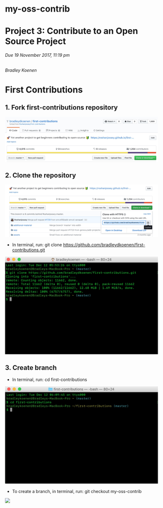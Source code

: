 # my-oss-contrib
# Project 3: Contribute to an Open Source Project
###### Due 19 November 2017, 11:19 pm
###### Bradley Koenen
# First Contributions
## 1.  Fork first-contributions repository
<img src="forkrepository.png" label="Fork Repository">

## 2.  Clone the repository
<img src="clonerepository.png" label="Clone Repository">

  - In terminal, run: git clone https://github.com/bradleydkoenen/first-contributions.git
  <img src="clonerepositoryterminal.png" label="Clone Repository Terminal">
  
## 3.  Create branch

  - In terminal, run: cd first-contributions
  <img src="firstcontributionsterminal.png" label="First Contributions Terminal">
  
  - To create a branch, in terminal, run: git checkout my-oss-contrib
  <img src="mybranch.png" label="My Branch">
  

